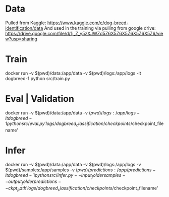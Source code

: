 # Data
Pulled from Kaggle: https://www.kaggle.com/c/dog-breed-identification/data
And used in the training via pulling from google drive: https://drive.google.com/file/d/1j_Z_y5zXJWZd5Z6X5Z6X5Z6X5Z6X5Z6/view?usp=sharing

# Train
docker run -v $(pwd)/data:/app/data -v $(pwd)/logs:/app/logs -it dogbreed-1 python src/train.py

<!-- docker run -v $(pwd)/data:/app/data -v $(pwd)/logs:/app/logs -it dogbreed-1 python src/train.py -->

# Eval | Validation
docker run -v $(pwd)/data:/app/data -v $(pwd)/logs:/app/logs -it dogbreed-1 python src/eval.py 'logs/dogbreed_classification/checkpoints/$checkpoint_filename'

<!-- docker run -v $(pwd)/data:/app/data -v $(pwd)/logs:/app/logs -it dogbreed-1 python src/eval.py 'logs/dogbreed_classification/checkpoints/epoch=epoch=04-val_loss=val_loss=0.03.ckpt -->

# Infer
docker run -v $(pwd)/data:/app/data -v $(pwd)/logs:/app/logs -v $(pwd)/samples:/app/samples -v $(pwd)/predictions:/app/predictions -it dogbreed-1 python src/infer.py --input_folder samples --output_folder predictions --ckpt_path 'logs/dogbreed_classification/checkpoints/$checkpoint_filename'

<!-- docker run -v $(pwd)/data:/app/data -v $(pwd)/logs:/app/logs -v $(pwd)/samples:/app/samples -v $(pwd)/predictions:/app/predictions -it dogbreed-1 python src/infer.py --input_folder samples --output_folder predictions --ckpt_path 'logs/dogbreed_classification/checkpoints/epoch=epoch=04-val_loss=val_loss=0.03.ckpt' -->
